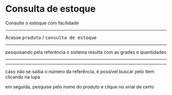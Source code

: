 # Consulta de estoque
Consulte o estoque com facilidade

---
Acesse <kbd>produto</kbd> / <kbd>consulta de estoque</kbd>


---
pesquisando pela referência o sistema resulta com as grades e quantidades


---


---
caso não se saiba o número da referência, é possível buscar pelo item clicando na lupa


em seguida, pesquise pelo nome do produto e clique no sinal de certo
